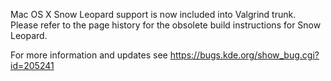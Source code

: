 Mac OS X Snow Leopard support is now included into Valgrind trunk.
Please refer to the page history for the obsolete build instructions for Snow Leopard.

For more information and updates see https://bugs.kde.org/show_bug.cgi?id=205241